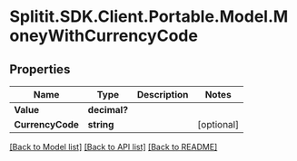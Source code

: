 # Splitit.SDK.Client.Portable.Model.MoneyWithCurrencyCode
## Properties

Name | Type | Description | Notes
------------ | ------------- | ------------- | -------------
**Value** | **decimal?** |  | 
**CurrencyCode** | **string** |  | [optional] 

[[Back to Model list]](../README.md#documentation-for-models) [[Back to API list]](../README.md#documentation-for-api-endpoints) [[Back to README]](../README.md)

